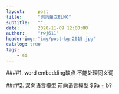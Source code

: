 ```yaml
---
layout:     post
title:      "词向量之ELMO"
subtitle:   ""
date:       2020-11-09 12:00:00
author:     "rwj611"
header-img: "img/post-bg-2015.jpg"
catalog: true
tags:
    - ai
---
```


####1. word embedding缺点
不能处理同义词


####2. 双向语言模型
前向语言模型
$$a + b?

